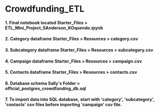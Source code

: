 # Crowdfunding_ETL

#### 1. Final notebook located Starter_Files > ETL_Mini_Project_SAnderson_KOquendo.ipynb
#### 2. Category dataframe Starter_Files > Resources > category.csv
#### 3. Subcategory dataframe Starter_Files > Resources > subcategory.csv
#### 4. Campaign dataframe Starter_Files > Resources > campaign.csv
#### 5. Contacts dataframe Starter_Files > Resources > contacts.csv
#### 6. Database schema Sally's Folder > official_postgres_crowdfunding_db.sql
#### 7. To import data into SQL database, start with 'category', 'subcategory', 'contacts' csv files before importing 'campaign' csv file.

